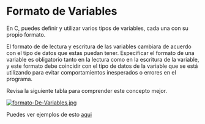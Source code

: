 # Formato de Variables

En C, puedes definir y utilizar varios tipos de variables, cada una con su propio formato.

El formato de de lectura y escritura de las variables cambiara de acuerdo con el tipo de datos que estas puedan tener. Especificar el formato de una variable es obligatorio tanto en la lectura como en la escritura de la variable, y este formato debe coincidir con el tipo de datos de la variable que se está utilizando para evitar comportamientos inesperados o errores en el programa.

Revisa la siguiente tabla para comprender este concepto mejor.

[![formato-De-Variables.jpg](https://i.postimg.cc/pLBy8dv4/formato-De-Variables.jpg)](https://postimg.cc/cvrsG0rB)

Puedes ver ejemplos de esto [aqui](formatoDeVariables.c)